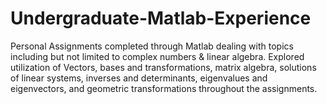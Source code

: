 # Undergraduate-Matlab-Experience
Personal Assignments completed through Matlab dealing with topics including but not limited to complex numbers & linear algebra. Explored utilization of Vectors, bases and transformations, matrix algebra, solutions of linear systems, inverses and determinants, eigenvalues and eigenvectors, and geometric transformations throughout the assignments.
